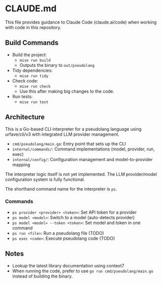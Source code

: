 # CLAUDE.md

This file provides guidance to Claude Code (claude.ai/code) when working with
code in this repository.

## Build Commands

- Build the project:
  - `mise run build`
  - Outputs the binary to `out/pseudolang`
- Tidy dependencies:
  - `mise run tidy`
- Check code:
  - `mise run check`
  - Use this after making big changes to the code.
- Run tests:
  - `mise run test`

## Architecture

This is a Go-based CLI interpreter for a pseudolang language using
urfave/cli/v3 with integrated LLM provider management.

- `cmd/pseudolang/main.go`: Entry point that sets up the CLI
- `internal/commands/`: Command implementations (model, provider, run, exec)
- `internal/config/`: Configuration management and model-to-provider mapping

The interpreter logic itself is not yet implemented. The LLM provider/model
configuration system is fully functional.

The shorthand command name for the interpreter is `ps`.

### Commands

- `ps provider <provider> <token>`: Set API token for a provider
- `ps model <model>`: Switch to a model (auto-detects provider)
- `ps model <model> --token <token>`: Set model and token in one command
- `ps run <file>`: Run a pseudolang file (TODO)
- `ps exec <code>`: Execute pseudolang code (TODO)

## Notes

- Lookup the latest library documentation using context7
- When running the code, prefer to use `go run cmd/pseudolang/main.go` instead of building the binary.
